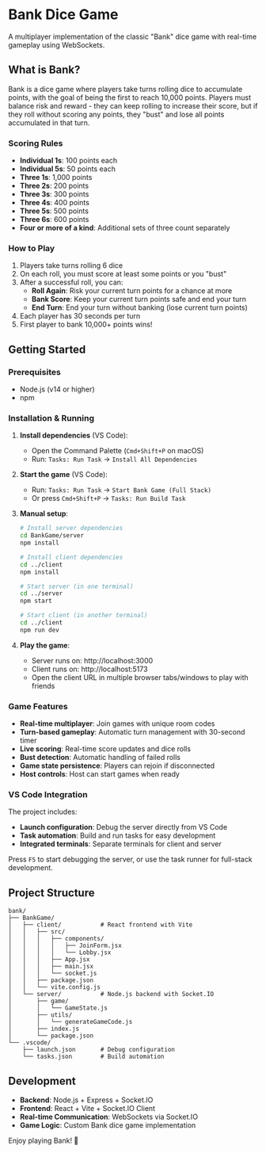 # Bank Dice Game

A multiplayer implementation of the classic "Bank" dice game with real-time gameplay using WebSockets.

## What is Bank?

Bank is a dice game where players take turns rolling dice to accumulate points, with the goal of being the first to reach 10,000 points. Players must balance risk and reward - they can keep rolling to increase their score, but if they roll without scoring any points, they "bust" and lose all points accumulated in that turn.

### Scoring Rules

- **Individual 1s**: 100 points each
- **Individual 5s**: 50 points each  
- **Three 1s**: 1,000 points
- **Three 2s**: 200 points
- **Three 3s**: 300 points
- **Three 4s**: 400 points
- **Three 5s**: 500 points
- **Three 6s**: 600 points
- **Four or more of a kind**: Additional sets of three count separately

### How to Play

1. Players take turns rolling 6 dice
2. On each roll, you must score at least some points or you "bust"
3. After a successful roll, you can:
   - **Roll Again**: Risk your current turn points for a chance at more
   - **Bank Score**: Keep your current turn points safe and end your turn
   - **End Turn**: End your turn without banking (lose current turn points)
4. Each player has 30 seconds per turn
5. First player to bank 10,000+ points wins!

## Getting Started

### Prerequisites

- Node.js (v14 or higher)
- npm

### Installation & Running

1. **Install dependencies** (VS Code):
   - Open the Command Palette (`Cmd+Shift+P` on macOS)
   - Run: `Tasks: Run Task` → `Install All Dependencies`

2. **Start the game** (VS Code):
   - Run: `Tasks: Run Task` → `Start Bank Game (Full Stack)`
   - Or press `Cmd+Shift+P` → `Tasks: Run Build Task`

3. **Manual setup**:
   ```bash
   # Install server dependencies
   cd BankGame/server
   npm install
   
   # Install client dependencies  
   cd ../client
   npm install
   
   # Start server (in one terminal)
   cd ../server
   npm start
   
   # Start client (in another terminal)
   cd ../client
   npm run dev
   ```

4. **Play the game**:
   - Server runs on: http://localhost:3000
   - Client runs on: http://localhost:5173
   - Open the client URL in multiple browser tabs/windows to play with friends

### Game Features

- **Real-time multiplayer**: Join games with unique room codes
- **Turn-based gameplay**: Automatic turn management with 30-second timer
- **Live scoring**: Real-time score updates and dice rolls
- **Bust detection**: Automatic handling of failed rolls
- **Game state persistence**: Players can rejoin if disconnected
- **Host controls**: Host can start games when ready

### VS Code Integration

The project includes:
- **Launch configuration**: Debug the server directly from VS Code
- **Task automation**: Build and run tasks for easy development
- **Integrated terminals**: Separate terminals for client and server

Press `F5` to start debugging the server, or use the task runner for full-stack development.

## Project Structure

```
bank/
├── BankGame/
│   ├── client/           # React frontend with Vite
│   │   ├── src/
│   │   │   ├── components/
│   │   │   │   ├── JoinForm.jsx
│   │   │   │   └── Lobby.jsx
│   │   │   ├── App.jsx
│   │   │   ├── main.jsx
│   │   │   └── socket.js
│   │   ├── package.json
│   │   └── vite.config.js
│   └── server/           # Node.js backend with Socket.IO
│       ├── game/
│       │   └── GameState.js
│       ├── utils/
│       │   └── generateGameCode.js
│       ├── index.js
│       └── package.json
└── .vscode/
    ├── launch.json       # Debug configuration
    └── tasks.json        # Build automation
```

## Development

- **Backend**: Node.js + Express + Socket.IO
- **Frontend**: React + Vite + Socket.IO Client  
- **Real-time Communication**: WebSockets via Socket.IO
- **Game Logic**: Custom Bank dice game implementation

Enjoy playing Bank! 🎲
